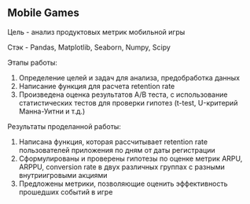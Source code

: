 ## Mobile Games
Цель - анализ продуктовых метрик мобильной игры

Стэк - Pandas, Matplotlib, Seaborn, Numpy, Scipy

Этапы работы:
1) Определение целей и задач для анализа, предобработка данных
2) Написание функция для расчета retention rate
3) Произведена оценка результатов A/B теста, с использование статистических тестов для проверки гипотез (t-test, U-критерий Манна-Уитни и т.д.)

Результаты проделанной работы:
1) Написана функция, которая рассчитывает retention rate пользователей приложения по дням от даты регистрации
2) Сформулированы и проверены гипотезы по оценке метрик ARPU, ARPPU, conversion rate в двух различных группах с разными внутриигровыми акциями
3) Предложены метрики, позволяющие оценить эффективность прошедших событий в игре
